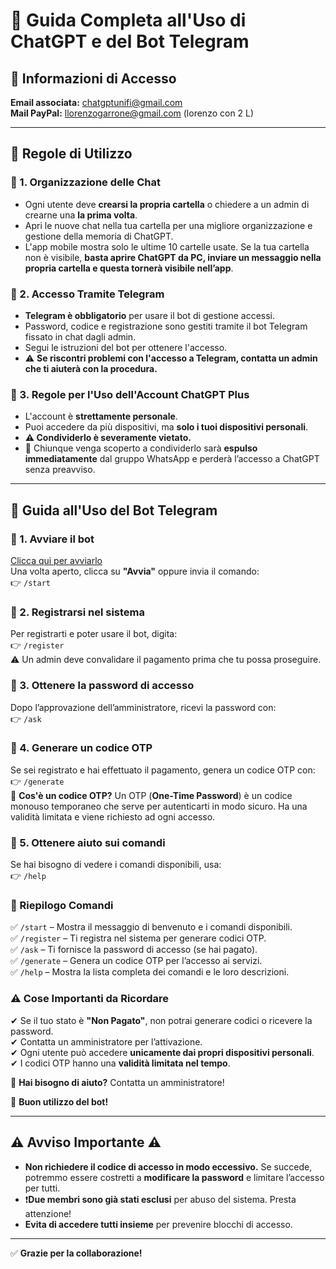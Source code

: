 # 📌 Guida Completa all'Uso di ChatGPT e del Bot Telegram

## 📩 Informazioni di Accesso
**Email associata:** chatgptunifi@gmail.com  
**Mail PayPal:** llorenzogarrone@gmail.com (lorenzo con 2 L)  

---
## 📜 Regole di Utilizzo

### 🔹 1. Organizzazione delle Chat
- Ogni utente deve **crearsi la propria cartella** o chiedere a un admin di crearne una **la prima volta**.
- Apri le nuove chat nella tua cartella per una migliore organizzazione e gestione della memoria di ChatGPT.
- L'app mobile mostra solo le ultime 10 cartelle usate. Se la tua cartella non è visibile, **basta aprire ChatGPT da PC, inviare un messaggio nella propria cartella e questa tornerà visibile nell’app**.

### 🔹 2. Accesso Tramite Telegram
- **Telegram è obbligatorio** per usare il bot di gestione accessi.
- Password, codice e registrazione sono gestiti tramite il bot Telegram fissato in chat dagli admin.
- Segui le istruzioni del bot per ottenere l'accesso.
- ⚠ **Se riscontri problemi con l'accesso a Telegram, contatta un admin che ti aiuterà con la procedura.**

### 🔹 3. Regole per l'Uso dell'Account ChatGPT Plus
- L'account è **strettamente personale**.
- Puoi accedere da più dispositivi, ma **solo i tuoi dispositivi personali**.
- **⚠ Condividerlo è severamente vietato.**
- 🚨 Chiunque venga scoperto a condividerlo sarà **espulso immediatamente** dal gruppo WhatsApp e perderà l’accesso a ChatGPT senza preavviso.

---

## 🤖 Guida all'Uso del Bot Telegram

### 📌 1. Avviare il bot
[Clicca qui per avviarlo](https://t.me/Gestore_Chat_GPT_bot)  
Una volta aperto, clicca su **"Avvia"** oppure invia il comando:  
👉 `/start`

### 📌 2. Registrarsi nel sistema
Per registrarti e poter usare il bot, digita:  
👉 `/register`  
⚠ Un admin deve convalidare il pagamento prima che tu possa proseguire.

### 📌 3. Ottenere la password di accesso
Dopo l’approvazione dell’amministratore, ricevi la password con:  
👉 `/ask`

### 📌 4. Generare un codice OTP
Se sei registrato e hai effettuato il pagamento, genera un codice OTP con:  
👉 `/generate`  
🔹 **Cos'è un codice OTP?** Un OTP (**One-Time Password**) è un codice monouso temporaneo che serve per autenticarti in modo sicuro. Ha una validità limitata e viene richiesto ad ogni accesso.

### 📌 5. Ottenere aiuto sui comandi
Se hai bisogno di vedere i comandi disponibili, usa:  
👉 `/help`

### 📌 Riepilogo Comandi
✅ `/start` – Mostra il messaggio di benvenuto e i comandi disponibili.  
✅ `/register` – Ti registra nel sistema per generare codici OTP.  
✅ `/ask` – Ti fornisce la password di accesso (se hai pagato).  
✅ `/generate` – Genera un codice OTP per l’accesso ai servizi.  
✅ `/help` – Mostra la lista completa dei comandi e le loro descrizioni.  

### ⚠ Cose Importanti da Ricordare
✔ Se il tuo stato è **"Non Pagato"**, non potrai generare codici o ricevere la password.  
✔ Contatta un amministratore per l’attivazione.  
✔ Ogni utente può accedere **unicamente dai propri dispositivi personali**.  
✔ I codici OTP hanno una **validità limitata nel tempo**.  

📩 **Hai bisogno di aiuto?** Contatta un amministratore!

🚀 **Buon utilizzo del bot!**

---

## ⚠️ Avviso Importante ⚠️

- **Non richiedere il codice di accesso in modo eccessivo.** Se succede, potremmo essere costretti a **modificare la password** e limitare l’accesso per tutti.
- ❗️**Due membri sono già stati esclusi** per abuso del sistema. Presta attenzione!
- **Evita di accedere tutti insieme** per prevenire blocchi di accesso.

---

✅ **Grazie per la collaborazione!**
